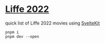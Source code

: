 # [Liffe 2022](https://liffe2022.vercel.app/)
quick list of Liffe 2022 movies using [SvelteKit](https://kit.svelte.dev/)

```
pnpm i
pnpm dev --open
```

